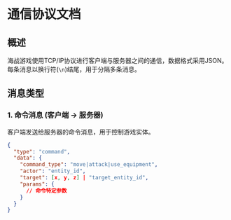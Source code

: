 # 通信协议文档

## 概述

海战游戏使用TCP/IP协议进行客户端与服务器之间的通信，数据格式采用JSON。每条消息以换行符(`\n`)结尾，用于分隔多条消息。

## 消息类型

### 1. 命令消息 (客户端 -> 服务器)

客户端发送给服务器的命令消息，用于控制游戏实体。

```json
{
  "type": "command",
  "data": {
    "command_type": "move|attack|use_equipment",
    "actor": "entity_id",
    "target": [x, y, z] | "target_entity_id",
    "params": {
      // 命令特定参数
    }
  }
}